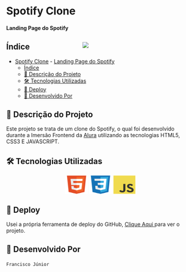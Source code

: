 # Spotify Clone

#### Landing Page do Spotify

<div style="display: inline_block">


<img src="https://upload.wikimedia.org/wikipedia/commons/2/26/Spotify_logo_with_text.svg" width="300px" align="right"/>

## Índice

- [Spotify Clone](#spotify-clone)
      - [Landing Page do Spotify](#landing-page-do-spotify)
  - [Índice](#índice)
  - [📄 Descrição do Projeto](#-descrição-do-projeto)
  - [🛠 Tecnologias Utilizadas](#-tecnologias-utilizadas)
  - [🚀 Deploy](#-deploy)
  - [🚧 Desenvolvido Por](#-desenvolvido-por)

</div>

## 📄 Descrição do Projeto

Este projeto se trata de um clone do Spotify, o qual foi desenvolvido durante a Imersão Frontend da [Alura](https://www.alura.com.br/) utilizando as tecnologias HTML5, CSS3 E JAVASCRIPT.

## 🛠 Tecnologias Utilizadas

<div align="center">
  <img align="center" alt="Misla-HTML" height="50" width="60" src="https://raw.githubusercontent.com/devicons/devicon/master/icons/html5/html5-original.svg">
 <img align="center" alt="Misla-CSS" height="50" width="60" src="https://raw.githubusercontent.com/devicons/devicon/master/icons/css3/css3-original.svg">
 <img align="center" alt="Misla-JavaScript" height="50" width="60" src="https://raw.githubusercontent.com/devicons/devicon/master/icons/javascript/javascript-original.svg">
</div>

## 🚀 Deploy
 
Usei a própria ferramenta de deploy do GitHub, <a href= "https://github.com/FranciiscoJunior/Clone-Sportify" target="_blank"> Clique Aqui </a> para ver o projeto.

## 🚧 Desenvolvido Por 
`Francisco Júnior` 